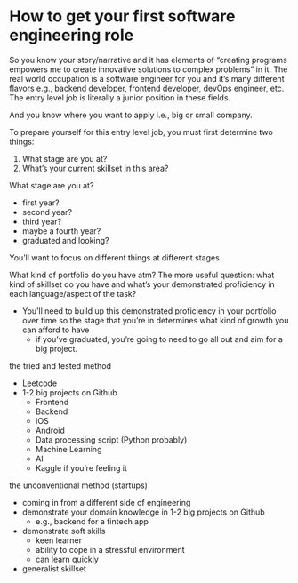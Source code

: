 # How to get your first software engineering role

So you know your story/narrative and it has elements of “creating programs empowers me to create innovative solutions to complex problems” in it. The real world occupation is a software engineer for you and it’s many different flavors e.g., backend developer, frontend developer, devOps engineer, etc. The entry level job is literally a junior position in these fields. 

And you know where you want to apply i.e., big or small company.

To prepare yourself for this entry level job, you must first determine two things:

1. What stage are you at?
2. What’s your current skillset in this area?

What stage are you at?

- first year?
- second year?
- third year?
- maybe a fourth year?
- graduated and looking?

You’ll want to focus on different things at different stages.

What kind of portfolio do you have atm? The more useful question: what kind of skillset do you have and what’s your demonstrated proficiency in each language/aspect of the task?

- You’ll need to build up this demonstrated proficiency in your portfolio over time so the stage that you’re in determines what kind of growth you can afford to have
    - if you’ve graduated, you’re going to need to go all out and aim for a big project.

the tried and tested method

- Leetcode
- 1-2 big projects on Github
    - Frontend
    - Backend
    - iOS
    - Android
    - Data processing script (Python probably)
    - Machine Learning
    - AI
    - Kaggle if you’re feeling it

the unconventional method (startups)

- coming in from a different side of engineering
- demonstrate your domain knowledge in 1-2 big projects on Github
    - e.g., backend for a fintech app
- demonstrate soft skills
    - keen learner
    - ability to cope in a stressful environment
    - can learn quickly
- generalist skillset